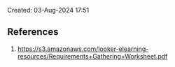 Created: 03-Aug-2024 17:51


## References
1. https://s3.amazonaws.com/looker-elearning-resources/Requirements+Gathering+Worksheet.pdf
